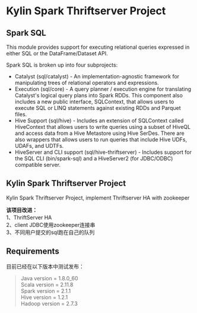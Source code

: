 # Kylin Spark Thriftserver Project
## Spark SQL

This module provides support for executing relational queries expressed in either SQL or the DataFrame/Dataset API.

Spark SQL is broken up into four subprojects:
 - Catalyst (sql/catalyst) - An implementation-agnostic framework for manipulating trees of relational operators and expressions.
 - Execution (sql/core) - A query planner / execution engine for translating Catalyst's logical query plans into Spark RDDs.  This component also includes a new public interface, SQLContext, that allows users to execute SQL or LINQ statements against existing RDDs and Parquet files.
 - Hive Support (sql/hive) - Includes an extension of SQLContext called HiveContext that allows users to write queries using a subset of HiveQL and access data from a Hive Metastore using Hive SerDes.  There are also wrappers that allows users to run queries that include Hive UDFs, UDAFs, and UDTFs.
 - HiveServer and CLI support (sql/hive-thriftserver) - Includes support for the SQL CLI (bin/spark-sql) and a HiveServer2 (for JDBC/ODBC) compatible server.
 
## Kylin Spark Thriftserver Project
Kylin Spark Thriftserver Project, implement Thriftserver HA with zookeeper

**该项目改进：**  
1、ThriftServer HA   
2、client JDBC使用zookeeper连接串    
3、不同用户提交的sql跑在自己的队列     

## Requirements
目前已经在以下版本中测试发布：
> Java version = 1.8.0_60  
> Scala version = 2.11.8  
> Spark version = 2.1.1  
> Hive version =  1.2.1  
> Hadoop version = 2.7.3  




